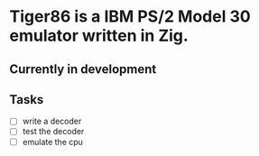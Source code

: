 # Tiger86 is a IBM PS/2 Model 30 emulator written in Zig.
## Currently in development

## Tasks

- [ ] write a decoder
- [ ] test the decoder
- [ ] emulate the cpu
